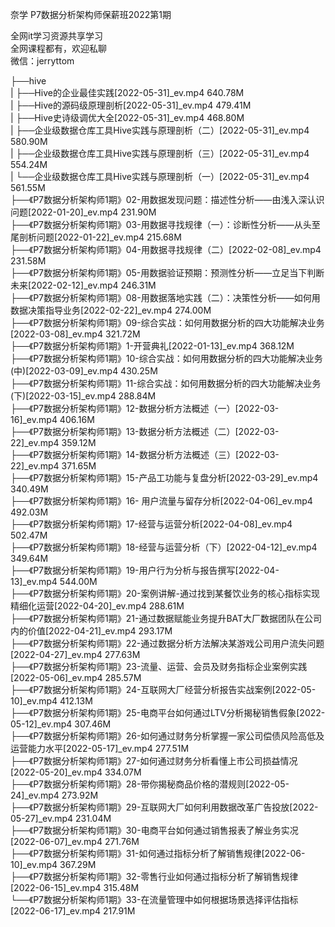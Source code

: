 奈学 P7数据分析架构师保薪班2022第1期

全网it学习资源共享学习<br>全网课程都有，欢迎私聊<br>微信：jerryttom<br>

├──hive<br> | ├──Hive的企业最佳实践[2022-05-31]_ev.mp4 640.78M<br> | ├──Hive的源码级原理剖析[2022-05-31]_ev.mp4 479.41M<br> | ├──Hive史诗级调优大全[2022-05-31]_ev.mp4 468.80M<br> | ├──企业级数据仓库工具Hive实践与原理剖析（二）[2022-05-31]_ev.mp4 580.90M<br> | ├──企业级数据仓库工具Hive实践与原理剖析（三）[2022-05-31]_ev.mp4 554.24M<br> | └──企业级数据仓库工具Hive实践与原理剖析（一）[2022-05-31]_ev.mp4 561.55M<br> ├──《P7数据分析架构师1期》02-用数据发现问题：描述性分析——由浅入深认识问题[2022-01-20]_ev.mp4 231.90M<br> ├──《P7数据分析架构师1期》03-用数据寻找规律（一）：诊断性分析——从头至尾剖析问题[2022-01-22]_ev.mp4 215.68M<br> ├──《P7数据分析架构师1期》04-用数据寻找规律（二）[2022-02-08]_ev.mp4 231.58M<br> ├──《P7数据分析架构师1期》05-用数据验证预期：预测性分析——立足当下判断未来[2022-02-12]_ev.mp4 246.31M<br> ├──《P7数据分析架构师1期》08-用数据落地实践（二）：决策性分析——如何用数据决策指导业务[2022-02-22]_ev.mp4 274.00M<br> ├──《P7数据分析架构师1期》09-综合实战：如何用数据分析的四大功能解决业务[2022-03-08]_ev.mp4 321.72M<br> ├──《P7数据分析架构师1期》1-开营典礼[2022-01-13]_ev.mp4 368.12M<br> ├──《P7数据分析架构师1期》10-综合实战：如何用数据分析的四大功能解决业务(中)[2022-03-09]_ev.mp4 430.25M<br> ├──《P7数据分析架构师1期》11-综合实战：如何用数据分析的四大功能解决业务(下)[2022-03-15]_ev.mp4 288.84M<br> ├──《P7数据分析架构师1期》12-数据分析方法概述（一）[2022-03-16]_ev.mp4 406.16M<br> ├──《P7数据分析架构师1期》13-数据分析方法概述（二）[2022-03-22]_ev.mp4 359.12M<br> ├──《P7数据分析架构师1期》14-数据分析方法概述（三）[2022-03-22]_ev.mp4 371.65M<br> ├──《P7数据分析架构师1期》15-产品工功能与复盘分析[2022-03-29]_ev.mp4 340.49M<br> ├──《P7数据分析架构师1期》16- 用户流量与留存分析[2022-04-06]_ev.mp4 492.03M<br> ├──《P7数据分析架构师1期》17-经营与运营分析[2022-04-08]_ev.mp4 502.47M<br> ├──《P7数据分析架构师1期》18-经营与运营分析（下）[2022-04-12]_ev.mp4 349.64M<br> ├──《P7数据分析架构师1期》19-用户行为分析与报告撰写[2022-04-13]_ev.mp4 544.00M<br> ├──《P7数据分析架构师1期》20-案例讲解-通过找到某餐饮业务的核心指标实现精细化运营[2022-04-20]_ev.mp4 288.61M<br> ├──《P7数据分析架构师1期》21-通过数据赋能业务提升BAT大厂数据团队在公司内的价值[2022-04-21]_ev.mp4 293.17M<br> ├──《P7数据分析架构师1期》22-通过数据分析方法解决某游戏公司用户流失问题[2022-04-27]_ev.mp4 277.63M<br> ├──《P7数据分析架构师1期》23-流量、运营、会员及财务指标企业案例实践[2022-05-06]_ev.mp4 285.57M<br> ├──《P7数据分析架构师1期》24-互联网大厂经营分析报告实战案例[2022-05-10]_ev.mp4 412.13M<br> ├──《P7数据分析架构师1期》25-电商平台如何通过LTV分析揭秘销售假象[2022-05-12]_ev.mp4 307.46M<br> ├──《P7数据分析架构师1期》26-如何通过财务分析掌握一家公司偿债风险高低及运营能力水平[2022-05-17]_ev.mp4 277.51M<br> ├──《P7数据分析架构师1期》27-如何通过财务分析看懂上市公司损益情况[2022-05-20]_ev.mp4 334.07M<br> ├──《P7数据分析架构师1期》28-带你揭秘商品价格的潜规则[2022-05-24]_ev.mp4 273.92M<br> ├──《P7数据分析架构师1期》29-互联网大厂如何利用数据改革广告投放[2022-05-27]_ev.mp4 231.04M<br> ├──《P7数据分析架构师1期》30-电商平台如何通过销售报表了解业务实况[2022-06-07]_ev.mp4 271.76M<br> ├──《P7数据分析架构师1期》31-如何通过指标分析了解销售规律[2022-06-10]_ev.mp4 367.29M<br> ├──《P7数据分析架构师1期》32-零售行业如何通过指标分析了解销售规律[2022-06-15]_ev.mp4 315.48M<br> └──《P7数据分析架构师1期》33-在流量管理中如何根据场景选择评估指标[2022-06-17]_ev.mp4 217.91M